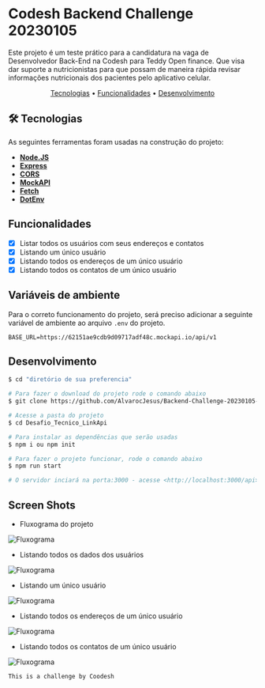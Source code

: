 # Codesh Backend Challenge 20230105

Este projeto é um teste prático para a candidatura na vaga de Desenvolvedor Back-End na Codesh para Teddy Open finance. Que visa dar suporte a nutricionistas para que possam de maneira rápida revisar informações nutricionais dos pacientes pelo aplicativo celular.

<p align="center">
 <a href="#tecnologias">Tecnologias</a> •
 <a href="#Funcionalidades">Funcionalidades</a> •
 <a href="#Desenvolvimento">Desenvolvimento</a>
</p>

## 🛠 Tecnologias

As seguintes ferramentas foram usadas na construção do projeto:

- **[Node.JS](https://nodejs.org/en/)**
- **[Express](https://expressjs.com/)**
- **[CORS](https://expressjs.com/en/resources/middleware/cors.html)**
- **[MockAPI](https://mockapi.io/)**
- **[Fetch](https://nodejs.org/dist/latest-v18.x/docs/api/globals.html#fetch)**
- **[DotEnv](https://github.com/motdotla/dotenv)**

## Funcionalidades

- [x] Listar todos os usuários com seus endereços e contatos
- [x] Listando um único usuário
- [x] Listando todos os endereços de um único usuário
- [x] Listando todos os contatos de um único usuário

## Variáveis de ambiente

Para o correto funcionamento do projeto, será preciso adicionar a seguinte variável de ambiente ao arquivo `.env` do projeto.

```.env
BASE_URL=https://62151ae9cdb9d09717adf48c.mockapi.io/api/v1
```

## Desenvolvimento

```bash
$ cd "diretório de sua preferencia"

# Para fazer o download do projeto rode o comando abaixo
$ git clone https://github.com/AlvarocJesus/Backend-Challenge-20230105-Codesh.git

# Acesse a pasta do projeto
$ cd Desafio_Tecnico_LinkApi

# Para instalar as dependências que serão usadas
$ npm i ou npm init

# Para fazer o projeto funcionar, rode o comando abaixo
$ npm run start

# O servidor inciará na porta:3000 - acesse <http://localhost:3000/api>
```

## Screen Shots

- Fluxograma do projeto

![Fluxograma](./doc/image/fluxograma.png)

- Listando todos os dados dos usuários

![Fluxograma](./doc/image/listAllUsers.png)

- Listando um único usuário

![Fluxograma](./doc/image/listOneUser.png)

- Listando todos os endereços de um único usuário

![Fluxograma](./doc/image/listUserAddress.png)

- Listando todos os contatos de um único usuário

![Fluxograma](./doc/image/listUserContact.png)

```This is a challenge by Coodesh```
